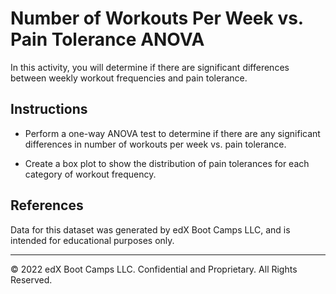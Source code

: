 # Number of Workouts Per Week vs. Pain Tolerance ANOVA

In this activity, you will determine if there are significant differences between weekly workout frequencies and pain tolerance.

## Instructions

* Perform a one-way ANOVA test to determine if there are any significant differences in number of workouts per week vs. pain tolerance.

* Create a box plot to show the distribution of pain tolerances for each category of workout frequency.

## References

Data for this dataset was generated by edX Boot Camps LLC, and is intended for educational purposes only.

---

© 2022 edX Boot Camps LLC. Confidential and Proprietary. All Rights Reserved.
